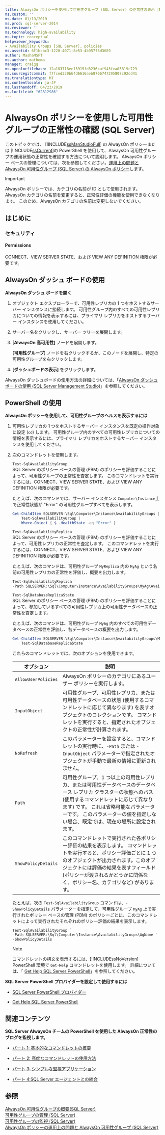 ```yaml
---
title: AlwaysOn ポリシーを使用して可用性グループ (SQL Server) の正常性の表示 |Microsoft Docs
ms.custom: ''
ms.date: 01/19/2019
ms.prod: sql-server-2014
ms.reviewer: ''
ms.technology: high-availability
ms.topic: conceptual
helpviewer_keywords:
- Availability Groups [SQL Server], policies
ms.assetid: 6f1bcbc3-1220-4071-8e53-4b957f5d3089
author: MashaMSFT
ms.author: mathoma
manager: craigg
ms.openlocfilehash: 12a183718ee13915fd6236caf943fea03819e723
ms.sourcegitcommit: f7fced330b64d6616aeb8766747295807c92dd41
ms.translationtype: MT
ms.contentlocale: ja-JP
ms.lasthandoff: 04/23/2019
ms.locfileid: "62812986"
---
```

# <a name="use-alwayson-policies-to-view-the-health-of-an-availability-group-sql-server"></a>AlwaysOn ポリシーを使用した可用性グループの正常性の確認 (SQL Server)
  このトピックでは、 [!INCLUDE[ssManStudioFull](../../../includes/ssmanstudiofull-md.md)] の AlwaysOn ポリシーまたは [!INCLUDE[ssCurrent](../../../includes/sscurrent-md.md)]の PowerShell を使用して、AlwaysOn 可用性グループの運用状態の正常性を確認する方法について説明します。 AlwaysOn ポリシー ベースの管理については、次を参照してください。[運用上の問題と AlwaysOn 可用性グループ (SQL Server) の AlwaysOn ポリシー](always-on-policies-for-operational-issues-always-on-availability.md)します。  
  
> [!IMPORTANT]  
>  AlwaysOn ポリシーでは、カテゴリの名前が ID として使用されます。 AlwaysOn カテゴリの名前を変更すると、正常性評価の機能を使用できなくなります。 このため、AlwaysOn カテゴリの名前は変更しないでください。  
  

  
##  <a name="BeforeYouBegin"></a> はじめに  
  
###  <a name="Security"></a> セキュリティ  
  
####  <a name="Permissions"></a> Permissions  
 CONNECT、VIEW SERVER STATE、および VIEW ANY DEFINITION 権限が必要です。  
  
##  <a name="SSMSProcedure"></a> AlwaysOn ダッシュ ボードの使用  
 **AlwaysOn ダッシュ ボードを開く**  
  
1.  オブジェクト エクスプローラーで、可用性レプリカの 1 つをホストするサーバー インスタンスに接続します。 可用性グループ内のすべての可用性レプリカについての情報を表示するには、プライマリ レプリカをホストするサーバー インスタンスを使用してください。  
  
2.  サーバー名をクリックし、サーバー ツリーを展開します。  
  
3.  **[AlwaysOn 高可用性]** ノードを展開します。  
  
     **[可用性グループ]** ノードを右クリックするか、このノードを展開し、特定の可用性グループを右クリックします。  
  
4.  **[ダッシュボードの表示]** をクリックします。  
  
 AlwaysOn ダッシュボードの使用方法の詳細については、「[AlwaysOn ダッシュボードの使用 &#40;SQL Server Management Studio&#41;](use-the-always-on-dashboard-sql-server-management-studio.md)」を参照してください。  
  
##  <a name="PowerShellProcedure"></a> PowerShell の使用  
 **AlwaysOn ポリシーを使用して、可用性グループのヘルスを表示するには**  
  
1.  可用性レプリカの 1 つをホストするサーバー インスタンスを既定の操作対象に設定 (`cd`) します。 可用性グループ内のすべての可用性レプリカについての情報を表示するには、プライマリ レプリカをホストするサーバー インスタンスを使用してください。  
  
2.  次のコマンドレットを使用します。  
  
     `Test-SqlAvailabilityGroup`  
     SQL Server のポリシー ベースの管理 (PBM) のポリシーを評価することによって、可用性グループの正常性を査定します。 このコマンドレットを実行するには、CONNECT、VIEW SERVER STATE、および VIEW ANY DEFINITION 権限が必要です。  
  
     たとえば、次のコマンドでは、サーバー インスタンス `Computer\Instance`上で正常性状態が "Error" の可用性グループすべてを表示します。  
  
    ```powershell
    Get-ChildItem SQLSERVER:\Sql\Computer\Instance\AvailabilityGroups |
        Test-SqlAvailabilityGroup |
        Where-Object { $_.HealthState -eq "Error" }  
    ```  
  
     `Test-SqlAvailabilityReplica`  
     SQL Server のポリシー ベースの管理 (PBM) のポリシーを評価することによって、可用性レプリカの正常性を査定します。 このコマンドレットを実行するには、CONNECT、VIEW SERVER STATE、および VIEW ANY DEFINITION 権限が必要です。  
  
     たとえば、次のコマンドは、可用性グループ `MyReplica` 内の `MyAg` という名前の可用性レプリカの正常性を評価し、概要を出力します。  
  
    ```powershell
    Test-SqlAvailabilityReplica `   
    -Path SQLSERVER:\Sql\Computer\Instance\AvailabilityGroups\MyAg\AvailabilityReplicas\MyReplica  
    ```  
  
     `Test-SqlDatabaseReplicaState`  
     SQL Server のポリシー ベースの管理 (PBM) のポリシーを評価することによって、参加しているすべての可用性レプリカ上の可用性データベースの正常性を査定します。  
  
     たとえば、次のコマンドは、可用性グループ `MyAg` 内のすべての可用性データベースの正常性を評価し、各データベースの概要を出力します。  
  
    ```powershell
    Get-ChildItem SQLSERVER:\Sql\Computer\Instance\AvailabilityGroups\MyAg\DatabaseReplicaStates |
        Test-SqlDatabaseReplicaState  
    ```  
  
     これらのコマンドレットでは、次のオプションを使用できます。  
  
    |オプション|説明|  
    |------------|-----------------|  
    |`AllowUserPolicies`|AlwaysOn ポリシーのカテゴリにあるユーザー ポリシーを実行します。|  
    |`InputObject`|可用性グループ、可用性レプリカ、または可用性データベースの状態 (使用するコマンドレットに応じて異なります) を表すオブジェクトのコレクションです。 コマンドレットを実行すると、指定されたオブジェクトの正常性が計算されます。|  
    |`NoRefresh`|このパラメーターを設定すると、コマンドレットの実行時に、`-Path` または `-InputObject` パラメーターで指定されたオブジェクトが手動で最新の情報に更新されません。|  
    |`Path`|可用性グループ、1 つ以上の可用性レプリカ、または可用性データベースのデータベース レプリカ クラスターの状態へのパス (使用するコマンドレットに応じて異なります) です。 これは省略可能なパラメーターです。 このパラメーターの値を指定しない場合、既定では、現在の場所に設定されます。|  
    |`ShowPolicyDetails`|このコマンドレットで実行された各ポリシー評価の結果を表示します。 コマンドレットを実行すると、ポリシー評価ごとに 1 つのオブジェクトが出力されます。このオブジェクトには評価の結果を表すフィールド (ポリシーが渡されるかどうかに関係なく、ポリシー名、カテゴリなど) があります。|  
  
     たとえば、次の `Test-SqlAvailabilityGroup` コマンドは、`-ShowPolicyDetails` パラメーターを指定して、可用性グループ `MyAg` 上で実行されたポリシー ベースの管理 (PBM) のポリシーごとに、このコマンドレットによって実行されたそれぞれのポリシー評価の結果を表示します。  
  
    ```powershell
    Test-SqlAvailabilityGroup `   
    -Path SQLSERVER:\Sql\Computer\Instance\AvailabilityGroups\AgName `  
    -ShowPolicyDetails  
    ```  
  
    > [!NOTE]  
    >  コマンドレットの構文を表示するには、[!INCLUDE[ssNoVersion](../../../includes/ssnoversion-md.md)] PowerShell 環境で `Get-Help` コマンドレットを使用します。 詳細については、「 [Get Help SQL Server PowerShell](../../../powershell/sql-server-powershell.md)」を参照してください。  
  
 **SQL Server PowerShell プロバイダーを設定して使用するには**  
  
-   [SQL Server PowerShell プロバイダー](../../../powershell/sql-server-powershell-provider.md)  
  
-   [Get Help SQL Server PowerShell](../../../powershell/sql-server-powershell.md)  
  
##  <a name="RelatedContent"></a> 関連コンテンツ  
 **SQL Server AlwaysOn チームの PowerShell を使用した AlwaysOn 正常性のブログを監視します。**  
  
-   [パート 1: 基本的なコマンドレットの概要](https://blogs.msdn.com/b/sqlalwayson/archive/2012/02/13/monitoring-alwayson-health-with-powershell-part-1.aspx)  
  
-   [パート 2: 高度なコマンドレットの使用方法](https://blogs.msdn.com/b/sqlalwayson/archive/2012/02/13/monitoring-alwayson-health-with-powershell-part-2.aspx)  
  
-   [パート 3: シンプルな監視アプリケーション](https://blogs.msdn.com/b/sqlalwayson/archive/2012/02/15/monitoring-alwayson-health-with-powershell-part-3.aspx)  
  
-   [パート 4:SQL Server エージェントとの統合](https://blogs.msdn.com/b/sqlalwayson/archive/2012/02/15/the-always-on-health-model-part-4.aspx)  
  
## <a name="see-also"></a>参照  
 [AlwaysOn 可用性グループの概要&#40;SQL Server&#41;](overview-of-always-on-availability-groups-sql-server.md)   
 [可用性グループの管理 &#40;SQL Server&#41;](administration-of-an-availability-group-sql-server.md)   
 [可用性グループの監視 &#40;SQL Server&#41;](monitoring-of-availability-groups-sql-server.md)   
 [AlwaysOn ポリシーの運用上の問題と AlwaysOn 可用性グループ (SQL Server)](always-on-policies-for-operational-issues-always-on-availability.md) 
  
  
